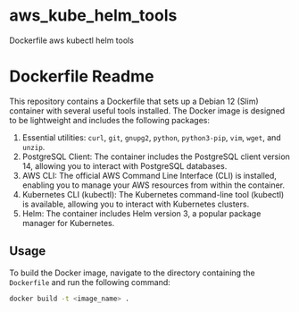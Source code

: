 # aws_kube_helm_tools
Dockerfile aws kubectl helm tools

# Dockerfile Readme

This repository contains a Dockerfile that sets up a Debian 12 (Slim) container with several useful tools installed. The Docker image is designed to be lightweight and includes the following packages:

1. Essential utilities: `curl`, `git`, `gnupg2`, `python`, `python3-pip`, `vim`, `wget`, and `unzip`.
2. PostgreSQL Client: The container includes the PostgreSQL client version 14, allowing you to interact with PostgreSQL databases.
3. AWS CLI: The official AWS Command Line Interface (CLI) is installed, enabling you to manage your AWS resources from within the container.
4. Kubernetes CLI (kubectl): The Kubernetes command-line tool (kubectl) is available, allowing you to interact with Kubernetes clusters.
5. Helm: The container includes Helm version 3, a popular package manager for Kubernetes.

## Usage

To build the Docker image, navigate to the directory containing the `Dockerfile` and run the following command:

```bash
docker build -t <image_name> .
